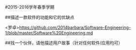 #2015-2016学年春季学期
 
 
##描述一款软件的功能和它的优缺点

<罗卓>https://github.com/2014barbara/Software-Engineering-1/blob/master/Software%20Engineering.md


##找一个伙伴，请他描述用户故事（针对任何软件/应用均可）

